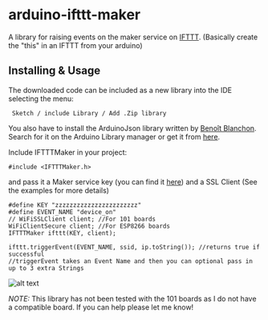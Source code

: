 # arduino-ifttt-maker
A library for raising events on the maker service on [IFTTT](https://ifttt.com). (Basically create the "this" in an IFTTT from your arduino)

## Installing & Usage

The downloaded code can be included as a new library into the IDE selecting the menu:

     Sketch / include Library / Add .Zip library

You also have to install the ArduinoJson library written by [Benoît Blanchon](https://github.com/bblanchon). Search for it on the Arduino Library manager or get it from [here](https://github.com/bblanchon/ArduinoJson).

Include IFTTTMaker in your project:

    #include <IFTTTMaker.h>

and pass it a Maker service key (you can find it [here](https://ifttt.com/services/maker/settings)) and a SSL Client (See the examples for more details)

    #define KEY "zzzzzzzzzzzzzzzzzzzzzzz"
    #define EVENT_NAME "device_on"
    // WiFiSSLClient client; //For 101 boards
    WiFiClientSecure client; //For ESP8266 boards
    IFTTTMaker ifttt(KEY, client);

    ifttt.triggerEvent(EVENT_NAME, ssid, ip.toString()); //returns true if successful
    //triggerEvent takes an Event Name and then you can optional pass in up to 3 extra Strings

![alt text](http://i.imgur.com/xYJiXQQ.png)

*NOTE:* This library has not been tested with the 101 boards as I do not have a compatible board. If you can help please let me know!
